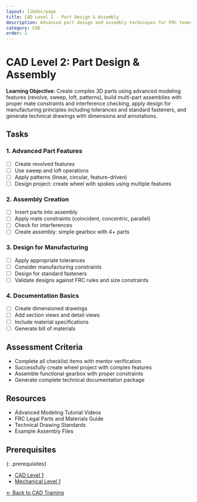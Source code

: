 ```yaml
---
layout: libdoc/page
title: CAD Level 2 - Part Design & Assembly
description: Advanced part design and assembly techniques for FRC teams
category: CAD
order: 2
---
```


# CAD Level 2: Part Design & Assembly

**Learning Objective:** Create complex 3D parts using advanced modeling features (revolve, sweep, loft, patterns), build multi-part assemblies with proper mate constraints and interference checking, apply design for manufacturing principles including tolerances and standard fasteners, and generate technical drawings with dimensions and annotations.

## Tasks

### 1. Advanced Part Features
- [ ] Create revolved features
- [ ] Use sweep and loft operations
- [ ] Apply patterns (linear, circular, feature-driven)
- [ ] Design project: create wheel with spokes using multiple features

### 2. Assembly Creation
- [ ] Insert parts into assembly
- [ ] Apply mate constraints (coincident, concentric, parallel)
- [ ] Check for interferences
- [ ] Create assembly: simple gearbox with 4+ parts

### 3. Design for Manufacturing
- [ ] Apply appropriate tolerances
- [ ] Consider manufacturing constraints
- [ ] Design for standard fasteners
- [ ] Validate designs against FRC rules and size constraints

### 4. Documentation Basics
- [ ] Create dimensioned drawings
- [ ] Add section views and detail views
- [ ] Include material specifications
- [ ] Generate bill of materials

## Assessment Criteria
- Complete all checklist items with mentor verification
- Successfully create wheel project with complex features
- Assemble functional gearbox with proper constraints
- Generate complete technical documentation package

## Resources
- Advanced Modeling Tutorial Videos
- FRC Legal Parts and Materials Guide
- Technical Drawing Standards
- Example Assembly Files

## Prerequisites
{: .prerequisites}
- [CAD Level 1](../cad/level-1)
- [Mechanical Level 1](../mechanical/level-1)

[← Back to CAD Training](./)
